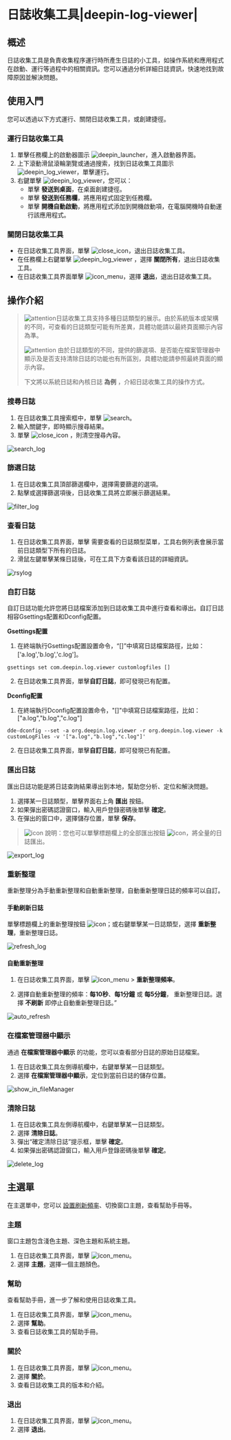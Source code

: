 # 日誌收集工具|deepin-log-viewer|

## 概述

日誌收集工具是負責收集程序運行時所產生日誌的小工具，如操作系統和應用程式在啟動、運行等過程中的相關資訊。您可以通過分析詳細日誌資訊，快速地找到故障原因並解決問題。

## 使用入門

您可以透過以下方式運行、關閉日誌收集工具，或創建捷徑。

### 運行日誌收集工具

1. 單擊任務欄上的啟動器圖示 ![deepin_launcher](../common/deepin_launcher.svg)，進入啟動器界面。
2. 上下滾動滑鼠滾輪瀏覽或通過搜索，找到日誌收集工具圖示 ![deepin_log_viewer](../common/deepin_log_viewer.svg)，單擊運行。
3. 右鍵單擊 ![deepin_log_viewer](../common/deepin_log_viewer.svg)，您可以：
   - 單擊 **發送到桌面**，在桌面創建捷徑。
   - 單擊 **發送到任務欄**，將應用程式固定到任務欄。
   - 單擊 **開機自動啟動**，將應用程式添加到開機啟動項，在電腦開機時自動運行該應用程式。

### 關閉日誌收集工具

- 在日誌收集工具界面，單擊 ![close_icon](../common/close_icon.svg)，退出日誌收集工具。
- 在任務欄上右鍵單擊 ![deepin_log_viewer](../common/deepin_log_viewer.svg) ，選擇 **關閉所有**，退出日誌收集工具。
- 在日誌收集工具界面單擊 ![icon_menu](../common/icon_menu.svg)，選擇 **退出**，退出日誌收集工具。

## 操作介紹

>  ![attention](../common/attention.svg)日誌收集工具支持多種日誌類型的展示。由於系統版本或架構的不同，可查看的日誌類型可能有所差異，具體功能請以最終頁面顯示內容為準。
>
>  ![attention](../common/attention.svg) 由於日誌類型的不同，提供的篩選項、是否能在檔案管理器中顯示及是否支持清除日誌的功能也有所區別，具體功能請參照最終頁面的顯示內容。
>
>  下文將以系統日誌和內核日誌 **為例** ，介紹日誌收集工具的操作方式。

### 搜尋日誌

1. 在日誌收集工具搜索框中，單擊 ![search](../common/search.svg)。
2. 輸入關鍵字，即時顯示搜尋結果。
3. 單擊 ![close_icon](../common/close_icon.svg) ，則清空搜尋內容。

![search_log](fig/search_log.png)

### 篩選日誌

1. 在日誌收集工具頂部篩選欄中，選擇需要篩選的選項。
2. 點擊或選擇篩選項後，日誌收集工具將立即展示篩選結果。

![filter_log](fig/filter_log.png)

### 查看日誌

1. 在日誌收集工具界面，單擊 需要查看的日誌類型菜單，工具右側列表會展示當前日誌類型下所有的日誌。
2. 滑鼠左鍵單擊某條日誌後，可在工具下方查看該日誌的詳細資訊。

![rsylog](fig/syslog.png)

### 自訂日誌

自訂日誌功能允許您將日誌檔案添加到日誌收集工具中進行查看和導出。自訂日誌相容Gsettings配置和Dconfig配置。

**Gsettings配置**

1. 在終端執行Gsettings配置設置命令，“[]”中填寫日誌檔案路徑，比如：['a.log','b.log','c.log']。

```shell
gsettings set com.deepin.log.viewer customlogfiles []
```

2. 在日誌收集工具界面，單擊**自訂日誌**，即可發現已有配置。

**Dconfig配置**

1. 在終端執行Dconfig配置設置命令，"[]"中填寫日誌檔案路徑，比如：["a.log","b.log","c.log"]

```shell
dde-dconfig --set -a org.deepin.log.viewer -r org.deepin.log.viewer -k customLogFiles -v '["a.log","b.log","c.log"]'
```

2. 在日誌收集工具界面，單擊**自訂日誌**，即可發現已有配置。

### 匯出日誌

匯出日誌功能是將日誌查詢結果導出到本地，幫助您分析、定位和解決問題。


1. 選擇某一日誌類型，單擊界面右上角 **匯出** 按鈕。
2. 如果彈出密碼認證窗口，輸入用戶登錄密碼後單擊 **確定**。
3. 在彈出的窗口中，選擇儲存位置，單擊 **保存**。

>![icon](../common/notes.svg) 說明：您也可以單擊標題欄上的全部匯出按鈕 ![icon](../common/export.svg)，將全量的日誌匯出。

![export_log](fig/export_log.png)

### 重新整理

重新整理分為手動重新整理和自動重新整理，自動重新整理日誌的頻率可以自訂。

#### 手動刷新日誌

單擊標題欄上的重新整理按鈕 ![icon](../common/refresh.svg)；或右鍵單擊某一日誌類型，選擇 **重新整理**，重新整理日誌。

![refresh_log](fig/refresh_log.png)

#### 自動重新整理

1. 在日誌收集工具界面，單擊 ![icon_menu](../common/icon_menu.svg) > **重新整理頻率**。

2. 選擇自動重新整理的頻率：**每10秒**、**每1分鐘** 或 **每5分鐘**， 重新整理日誌。選擇 **不刷新** 即停止自動重新整理日誌。”

![auto_refresh](fig/auto_refresh.png)

### 在檔案管理器中顯示

通過 **在檔案管理器中顯示** 的功能，您可以查看部分日誌的原始日誌檔案。

1. 在日誌收集工具左側導航欄中，右鍵單擊某一日誌類型。
2. 選擇 **在檔案管理器中顯示**，定位到當前日誌的儲存位置。


![show_in_fileManager](fig/show_in_fileManager.png)

### 清除日誌

1. 在日誌收集工具左側導航欄中，右鍵單擊某一日誌類型。
2. 選擇 **清除日誌**。
3. 彈出“確定清除日誌”提示框，單擊 **確定**。
4. 如果彈出密碼認證窗口，輸入用戶登錄密碼後單擊 **確定**。

![delete_log](fig/delete_log.png)


## 主選單

在主選單中，您可以 [設置刷新頻率](#自動刷新日誌)、切換窗口主題，查看幫助手冊等。

### 主題

窗口主題包含淺色主題、深色主題和系統主題。

1. 在日誌收集工具界面，單擊 ![icon_menu](../common/icon_menu.svg)。
2. 選擇 **主題**，選擇一個主題顏色。

### 幫助

查看幫助手冊，進一步了解和使用日誌收集工具。

1. 在日誌收集工具界面，單擊 ![icon_menu](../common/icon_menu.svg)。
2. 選擇 **幫助**。
3. 查看日誌收集工具的幫助手冊。

### 關於

1. 在日誌收集工具界面，單擊 ![icon_menu](../common/icon_menu.svg)。
2. 選擇 **關於**。
3. 查看日誌收集工具的版本和介紹。

### 退出

1. 在日誌收集工具界面，單擊 ![icon_menu](../common/icon_menu.svg)。
2. 選擇 **退出**。
